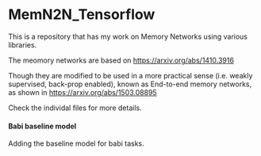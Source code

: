# MemN2N_Tensorflow
This is a repository that has my work on Memory Networks using various libraries.

The meomory networks are based on https://arxiv.org/abs/1410.3916

Though they are modified to be used in a more practical sense (i.e. weakly supervised, back-prop enabled), known as End-to-end memory networks, as shown in https://arxiv.org/abs/1503.08895

Check the individal files for more details.

#### Babi baseline model

Adding the baseline model for babi tasks.
